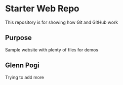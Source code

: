 # Starter Web Repo

This repository is for showing how Git and GitHub work

## Purpose

Sample website with plenty of files for demos

## Glenn Pogi

Trying to add more